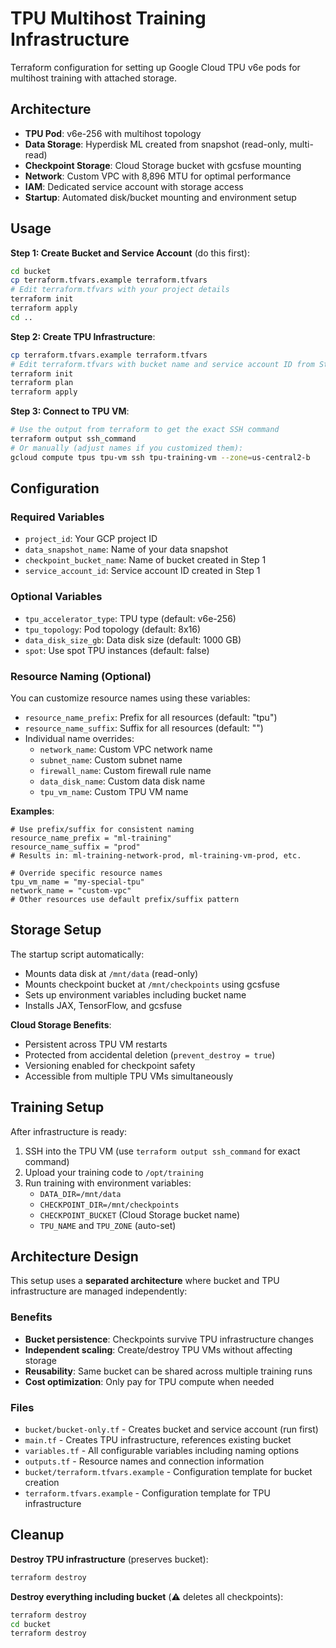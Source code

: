 # TPU Multihost Training Infrastructure

Terraform configuration for setting up Google Cloud TPU v6e pods for multihost training with attached storage.

## Architecture

- **TPU Pod**: v6e-256 with multihost topology
- **Data Storage**: Hyperdisk ML created from snapshot (read-only, multi-read)
- **Checkpoint Storage**: Cloud Storage bucket with gcsfuse mounting
- **Network**: Custom VPC with 8,896 MTU for optimal performance
- **IAM**: Dedicated service account with storage access
- **Startup**: Automated disk/bucket mounting and environment setup

## Usage

**Step 1: Create Bucket and Service Account** (do this first):
```bash
cd bucket
cp terraform.tfvars.example terraform.tfvars
# Edit terraform.tfvars with your project details
terraform init
terraform apply
cd ..
```

**Step 2: Create TPU Infrastructure**:
```bash
cp terraform.tfvars.example terraform.tfvars
# Edit terraform.tfvars with bucket name and service account ID from Step 1
terraform init
terraform plan
terraform apply
```

**Step 3: Connect to TPU VM**:
```bash
# Use the output from terraform to get the exact SSH command
terraform output ssh_command
# Or manually (adjust names if you customized them):
gcloud compute tpus tpu-vm ssh tpu-training-vm --zone=us-central2-b
```

## Configuration

### Required Variables
- `project_id`: Your GCP project ID
- `data_snapshot_name`: Name of your data snapshot
- `checkpoint_bucket_name`: Name of bucket created in Step 1
- `service_account_id`: Service account ID created in Step 1

### Optional Variables
- `tpu_accelerator_type`: TPU type (default: v6e-256)
- `tpu_topology`: Pod topology (default: 8x16)
- `data_disk_size_gb`: Data disk size (default: 1000 GB)
- `spot`: Use spot TPU instances (default: false)

### Resource Naming (Optional)
You can customize resource names using these variables:
- `resource_name_prefix`: Prefix for all resources (default: "tpu")
- `resource_name_suffix`: Suffix for all resources (default: "")
- Individual name overrides:
  - `network_name`: Custom VPC network name
  - `subnet_name`: Custom subnet name
  - `firewall_name`: Custom firewall rule name
  - `data_disk_name`: Custom data disk name
  - `tpu_vm_name`: Custom TPU VM name

**Examples**:
```hcl
# Use prefix/suffix for consistent naming
resource_name_prefix = "ml-training"
resource_name_suffix = "prod"
# Results in: ml-training-network-prod, ml-training-vm-prod, etc.

# Override specific resource names
tpu_vm_name = "my-special-tpu"
network_name = "custom-vpc"
# Other resources use default prefix/suffix pattern
```

## Storage Setup

The startup script automatically:
- Mounts data disk at `/mnt/data` (read-only)
- Mounts checkpoint bucket at `/mnt/checkpoints` using gcsfuse
- Sets up environment variables including bucket name
- Installs JAX, TensorFlow, and gcsfuse

**Cloud Storage Benefits**:
- Persistent across TPU VM restarts
- Protected from accidental deletion (`prevent_destroy = true`)
- Versioning enabled for checkpoint safety
- Accessible from multiple TPU VMs simultaneously

## Training Setup

After infrastructure is ready:
1. SSH into the TPU VM (use `terraform output ssh_command` for exact command)
2. Upload your training code to `/opt/training`
3. Run training with environment variables:
   - `DATA_DIR=/mnt/data`
   - `CHECKPOINT_DIR=/mnt/checkpoints`
   - `CHECKPOINT_BUCKET` (Cloud Storage bucket name)
   - `TPU_NAME` and `TPU_ZONE` (auto-set)

## Architecture Design

This setup uses a **separated architecture** where bucket and TPU infrastructure are managed independently:

### Benefits
- **Bucket persistence**: Checkpoints survive TPU infrastructure changes
- **Independent scaling**: Create/destroy TPU VMs without affecting storage
- **Reusability**: Same bucket can be shared across multiple training runs
- **Cost optimization**: Only pay for TPU compute when needed

### Files
- `bucket/bucket-only.tf` - Creates bucket and service account (run first)
- `main.tf` - Creates TPU infrastructure, references existing bucket
- `variables.tf` - All configurable variables including naming options
- `outputs.tf` - Resource names and connection information
- `bucket/terraform.tfvars.example` - Configuration template for bucket creation
- `terraform.tfvars.example` - Configuration template for TPU infrastructure

## Cleanup

**Destroy TPU infrastructure** (preserves bucket):
```bash
terraform destroy
```

**Destroy everything including bucket** (⚠️ deletes all checkpoints):
```bash
terraform destroy
cd bucket
terraform destroy
```
